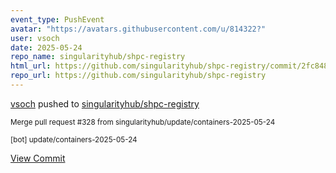 ```yaml
---
event_type: PushEvent
avatar: "https://avatars.githubusercontent.com/u/814322?"
user: vsoch
date: 2025-05-24
repo_name: singularityhub/shpc-registry
html_url: https://github.com/singularityhub/shpc-registry/commit/2fc848a0967baad6c98362ae2cba6578c67a5d6c
repo_url: https://github.com/singularityhub/shpc-registry
---
```


<a href='https://github.com/vsoch' target='_blank'>vsoch</a> pushed to <a href='https://github.com/singularityhub/shpc-registry' target='_blank'>singularityhub/shpc-registry</a>

<small>Merge pull request #328 from singularityhub/update/containers-2025-05-24

[bot] update/containers-2025-05-24</small>

<a href='https://github.com/singularityhub/shpc-registry/commit/2fc848a0967baad6c98362ae2cba6578c67a5d6c' target='_blank'>View Commit</a>
